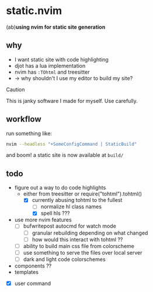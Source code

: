 # static.nvim
(ab)**using nvim for static site generation**

## why
- I want static site with code highlighting
- djot has a lua implementation
- nvim has `:TOhtml` and treesitter
- -> why shouldn't I use my editor to build my site?

> [!CAUTION]
> This is janky software I made for myself. Use carefully.

## workflow
run something like:
```sh
nvim --headless "+SomeConfigCommand | StaticBuild"
```
and boom! a static site is now available at `build/`

## todo
- figure out a way to do code highlights
    - either from treesitter or require("tohtml").tohtml()
      - [x] currently abusing tohtml to the fullest
        - [ ] normalize hl class names
        - [x] spell hls ???
- use more nvim features
    - [ ] bufwritepost autocmd for watch mode
        - [ ] granular rebuilding depending on what changed
        - [ ] how would this interact with tohtml ??
    - [ ] ability to build main css file from colorscheme
    - [ ] use something to serve the files over local server
    - [ ] dark and light code colorschemes
- components ??
- templates
- [x] user command

